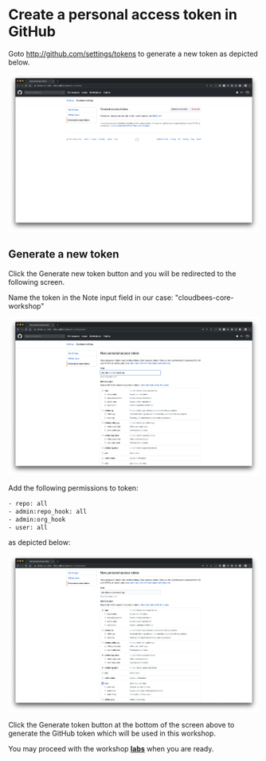 # Create a personal access token in GitHub

Goto http://github.com/settings/tokens to generate a new token as depicted below.

<img src="img/github/github-settings-tokens.png" width=800/>

## Generate a new token

Click the Generate new token button and you will be redirected to the following screen.

Name the token in the Note input field in our case: "cloudbees-core-workshop"

<img src="img/github/generate-new-token.png" width=800/>

Add the following permissions to token:

    - repo: all
    - admin:repo_hook: all
    - admin:org_hook
    - user: all

as depicted below:

<img src="img/github/token-access-settings.png" width=800/>

Click the Generate token button at the bottom of the screen above to generate the GitHub token which will be used in this workshop.

You may proceed with the workshop [**labs**](./README.md) when you are ready.
